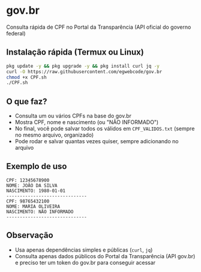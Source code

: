 # gov.br

Consulta rápida de CPF no Portal da Transparência (API oficial do governo federal)

## Instalação rápida (Termux ou Linux)

```bash
pkg update -y && pkg upgrade -y && pkg install curl jq -y
curl -O https://raw.githubusercontent.com/egwebcode/gov.br
chmod +x CPF.sh
./CPF.sh
```

## O que faz?

- Consulta um ou vários CPFs na base do gov.br
- Mostra CPF, nome e nascimento (ou "NÃO INFORMADO")
- No final, você pode salvar todos os válidos em `CPF_VALIDOS.txt` (sempre no mesmo arquivo, organizado)
- Pode rodar e salvar quantas vezes quiser, sempre adicionando no arquivo

## Exemplo de uso

```
CPF: 12345678900
NOME: JOÃO DA SILVA
NASCIMENTO: 1980-01-01
------------------------------
CPF: 98765432100
NOME: MARIA OLIVEIRA
NASCIMENTO: NÃO INFORMADO
------------------------------
```

## Observação

- Usa apenas dependências simples e públicas (`curl`, `jq`)
- Consulta apenas dados públicos do Portal da Transparência (API gov.br)
e preciso ter um token do gov.br para conseguir acessar
